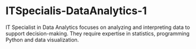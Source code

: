 # ITSpecialis-DataAnalytics-1
IT Specialist in Data Analytics focuses on analyzing and interpreting data to support decision-making. They require expertise in statistics, programming Python and data visualization. 
